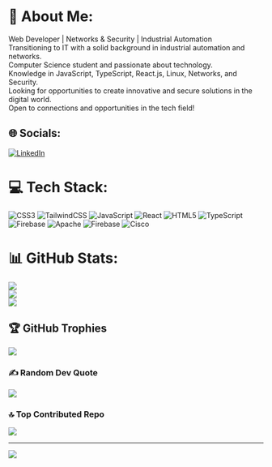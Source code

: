 # 💫 About Me:
Web Developer | Networks & Security | Industrial Automation<br>Transitioning to IT with a solid background in industrial automation and networks.<br>Computer Science student and passionate about technology.<br>Knowledge in JavaScript, TypeScript, React.js, Linux, Networks, and Security.<br>Looking for opportunities to create innovative and secure solutions in the digital world.<br>Open to connections and opportunities in the tech field!<br>


## 🌐 Socials:
[![LinkedIn](https://img.shields.io/badge/LinkedIn-%230077B5.svg?logo=linkedin&logoColor=white)](https://linkedin.com/in/https://www.linkedin.com/in/marcel-gomes-de-souza-ramos-9b878179/) 

# 💻 Tech Stack:
![CSS3](https://img.shields.io/badge/css3-%231572B6.svg?style=for-the-badge&logo=css3&logoColor=white) ![TailwindCSS](https://img.shields.io/badge/tailwindcss-%2338B2AC.svg?style=for-the-badge&logo=tailwind-css&logoColor=white) ![JavaScript](https://img.shields.io/badge/javascript-%23323330.svg?style=for-the-badge&logo=javascript&logoColor=%23F7DF1E) ![React](https://img.shields.io/badge/react-%2320232a.svg?style=for-the-badge&logo=react&logoColor=%2361DAFB) ![HTML5](https://img.shields.io/badge/html5-%23E34F26.svg?style=for-the-badge&logo=html5&logoColor=white) ![TypeScript](https://img.shields.io/badge/typescript-%23007ACC.svg?style=for-the-badge&logo=typescript&logoColor=white) ![Firebase](https://img.shields.io/badge/firebase-%23039BE5.svg?style=for-the-badge&logo=firebase) ![Apache](https://img.shields.io/badge/apache-%23D42029.svg?style=for-the-badge&logo=apache&logoColor=white) ![Firebase](https://img.shields.io/badge/firebase-a08021?style=for-the-badge&logo=firebase&logoColor=ffcd34) ![Cisco](https://img.shields.io/badge/cisco-%23049fd9.svg?style=for-the-badge&logo=cisco&logoColor=black)
# 📊 GitHub Stats:
![](https://github-readme-stats.vercel.app/api?username=Marcel-Ramos-byte&theme=dark&hide_border=false&include_all_commits=false&count_private=false)<br/>
![](https://github-readme-streak-stats.herokuapp.com/?user=Marcel-Ramos-byte&theme=dark&hide_border=false)<br/>
![](https://github-readme-stats.vercel.app/api/top-langs/?username=Marcel-Ramos-byte&theme=dark&hide_border=false&include_all_commits=false&count_private=false&layout=compact)

## 🏆 GitHub Trophies
![](https://github-profile-trophy.vercel.app/?username=Marcel-Ramos-byte&theme=dark&no-frame=false&no-bg=true&margin-w=4)

### ✍️ Random Dev Quote
![](https://quotes-github-readme.vercel.app/api?type=horizontal&theme=radical)

### 🔝 Top Contributed Repo
![](https://github-contributor-stats.vercel.app/api?username=Marcel-Ramos-byte&limit=5&theme=dark&combine_all_yearly_contributions=true)

---
[![](https://visitcount.itsvg.in/api?id=Marcel-Ramos-byte&icon=0&color=0)](https://visitcount.itsvg.in)

<!-- Proudly created with GPRM ( https://gprm.itsvg.in ) -->
